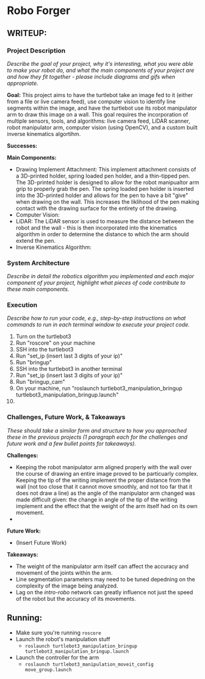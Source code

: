 # Robo Forger

## WRITEUP:

### Project Description
*Describe the goal of your project, why it's interesting, what you were able to make your robot do, and what the main components of your project are and how they fit together - please include diagrams and gifs when appropriate.*

**Goal:** This project aims to have the turtlebot take an image fed to it (either from a file or live camera feed), use computer vision to identify line segments within the image, and have the turtlebot use its robot manipulator arm to draw this image on a wall. This goal requires the incorporation of multiple sensors, tools, and algorithms: live camera feed, LiDAR scanner, robot manipulator arm, computer vision (using OpenCV), and a custom built inverse kinematics algortihm. 

**Successes:**


**Main Components:**
- Drawing Implement Attachment: This implement attachment consists of a 3D-printed holder, spring loaded pen holder, and a thin-tipped pen. The 3D-printed holder is designed to allow for the robot manipualtor arm grip to properly grab the pen. The spring loaded pen holder is inserted into the 3D-printed holder and allows for the pen to have a bit "give" when drawing on the wall. This increases the liklihood of the pen making contact with the drawing surface for the entirety of the drawing. 
- Computer Vision: 
- LiDAR: The LiDAR sensor is used to measure the distance between the robot and the wall - this is then incorporated into the kinematics algorithm in order to determine the distance to which the arm should extend the pen.
- Inverse Kinematics Algorithm:


### System Architecture
*Describe in detail the robotics algorithm you implemented and each major component of your project, highlight what pieces of code contribute to these main components.*

### Execution
*Describe how to run your code, e.g., step-by-step instructions on what commands to run in each terminal window to execute your project code.*
1. Turn on the turtlebot3 
2. Run "roscore" on your machine
3. SSH into the turtlebot3 
4. Run "set_ip (insert last 3 digits of your ip)"
5. Run "bringup"
6. SSH into the turtlebot3 in another terminal
7. Run "set_ip (insert last 3 digits of your ip)"
8. Run "bringup_cam"
9. On your machine, run "roslaunch turtlebot3_manipulation_bringup turtlebot3_manipulation_bringup.launch"
10. 

### Challenges, Future Work, & Takeaways
*These should take a similar form and structure to how you approached these in the previous projects (1 paragraph each for the challenges and future work and a few bullet points for takeaways).*

**Challenges:**
- Keeping the robot manipulator arm aligned properly with the wall over the course of drawing an entire image proved to be particuarly complex. Keeping the tip of the writing implement the proper distance from the wall (not too close that it cannot move smoothly, and not too far that it does not draw a line) as the angle of the manipulator arm changed was made difficult given: the change in angle of the tip of the writing implement and the effect that the weight of the arm itself had on its own movement. 
- 

**Future Work:**
- (Insert Future Work)

**Takeaways:**
- The weight of the manipulator arm itself can affect the accuracy and movement of the joints within the arm.
- Line segmentation parameters may need to be tuned depedning on the complexity of the image being analyzed. 
- Lag on the *intro-robo* network can greatly influence not just the speed of the robot but the accuracy of its movements.  

## Running:

- Make sure you're running `roscore`
- Launch the robot's manipulation stuff
  - `roslaunch turtlebot3_manipulation_bringup turtlebot3_manipulation_bringup.launch`
- Launch the controller for the arm
  - `roslaunch turtlebot3_manipulation_moveit_config move_group.launch`
